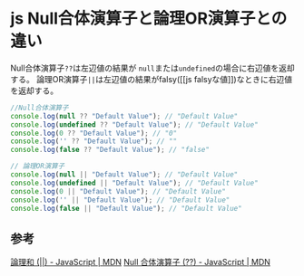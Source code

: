 # js Null合体演算子と論理OR演算子との違い
Null合体演算子`??`は左辺値の結果が `null`または`undefined`の場合に右辺値を返却する。
論理OR演算子`||`は左辺値の結果がfalsy([[js falsyな値]])なときに右辺値を返却する。


```js
//Null合体演算子
console.log(null ?? "Default Value"); // "Default Value"
console.log(undefined ?? "Default Value"); // "Default Value"
console.log(0 ?? "Default Value"); // "0" 
console.log('' ?? "Default Value"); // "" 
console.log(false ?? "Default Value"); // "false" 

// 論理OR演算子
console.log(null || "Default Value"); // "Default Value"
console.log(undefined || "Default Value"); // "Default Value"
console.log(0 || "Default Value"); // "Default Value"
console.log('' || "Default Value"); // "Default Value"
console.log(false || "Default Value"); // "Default Value"
```


## 参考
[論理和 (||) - JavaScript | MDN](https://developer.mozilla.org/ja/docs/Web/JavaScript/Reference/Operators/Logical_OR)
[Null 合体演算子 (??) - JavaScript | MDN](https://developer.mozilla.org/ja/docs/Web/JavaScript/Reference/Operators/Nullish_coalescing)